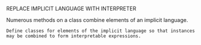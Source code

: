 REPLACE IMPLICIT LANGUAGE WITH INTERPRETER

Numerous methods on a class combine elements
of an implicit language.

`Define classes for elements of the implicit language so that
instances may be combined to form interpretable expressions.`